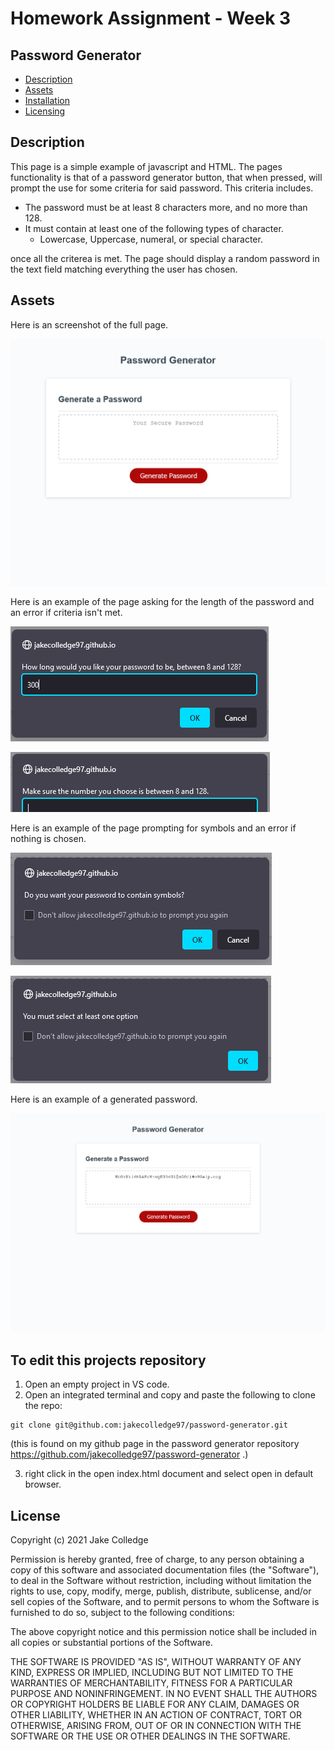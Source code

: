 # Homework Assignment - Week 3

## Password Generator

- [Description](#Description)
- [Assets](#Assets)
- [Installation](#To-edit-this-projects-repository)
- [Licensing](#License)

## Description

This page is a simple example of javascript and HTML. The pages functionality is that of a password generator button, that when pressed, will prompt the use for some criteria for said password. This criteria includes.

- The password must be at least 8 characters more, and no more than 128.
- It must contain at least one of the following types of character.
    - Lowercase, Uppercase, numeral, or special character.

once all the criterea is met. The page should display a random password in the text field matching everything the user has chosen.

## Assets

Here is an screenshot of the full page.

![Password Generator full page screenshot](Develop\images\fullpage.png)

Here is an example of the page asking for the length of the password and an error if criteria isn't met.

![Password Generator password length prompt](Develop\images\error-prompt-length.png)

![Password Generator password length error](Develop\images\error-prompt-length-2.png)

Here is an example of the page prompting for symbols and an error if nothing is chosen.

![Password Generator symbol prompt](Develop\images\symbols-prompt.PNG)

![Password Generator selection error](Develop\images\options-prompt-error.PNG)

Here is an example of a generated password.

![Password Generator with a generated password](Develop\images\fullpagewithpassword.png)


## To edit this projects repository

1. Open an empty project in VS code.
2. Open an integrated terminal and copy and paste the following to clone the repo:
```
git clone git@github.com:jakecolledge97/password-generator.git
```
(this is found on my github page in the password generator repository https://github.com/jakecolledge97/password-generator .)

3. right click in the open index.html document and select open in default browser.


## License 

Copyright (c) 2021 Jake Colledge

Permission is hereby granted, free of charge, to any person obtaining a copy
of this software and associated documentation files (the "Software"), to deal
in the Software without restriction, including without limitation the rights
to use, copy, modify, merge, publish, distribute, sublicense, and/or sell
copies of the Software, and to permit persons to whom the Software is
furnished to do so, subject to the following conditions:

The above copyright notice and this permission notice shall be included in all
copies or substantial portions of the Software.

THE SOFTWARE IS PROVIDED "AS IS", WITHOUT WARRANTY OF ANY KIND, EXPRESS OR
IMPLIED, INCLUDING BUT NOT LIMITED TO THE WARRANTIES OF MERCHANTABILITY,
FITNESS FOR A PARTICULAR PURPOSE AND NONINFRINGEMENT. IN NO EVENT SHALL THE
AUTHORS OR COPYRIGHT HOLDERS BE LIABLE FOR ANY CLAIM, DAMAGES OR OTHER
LIABILITY, WHETHER IN AN ACTION OF CONTRACT, TORT OR OTHERWISE, ARISING FROM,
OUT OF OR IN CONNECTION WITH THE SOFTWARE OR THE USE OR OTHER DEALINGS IN THE
SOFTWARE.